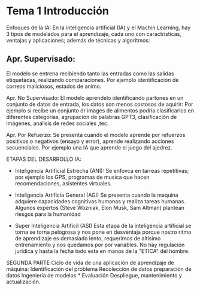# Tema 1 Introducción
Enfoques de la IA:
En la inteligencia artificial (IA) y el Machin Learning, hay 3 tipos de modelados para el aprendizaje, cada uno con caractrísticas, ventajas y aplicaciones; además de técnicas y algorítmos:

## Apr. Supervisado:
El modelo se entrena recibiendo tanto las entradas como las salidas etiquetadas, realizando comparaciones. Por ejemplo identificación de correos maliciosos, estados de animo.

Apr. No Supervisado:
El modelo aprendelo identificando partones en un conjunto de datos de entrada, los datos son menos costosos de aquirir: Por ejemplo si recibe un conjunto dr images de alimentos podría clasificarlos en diferentes cstegorías, agrupación de palabras GPT3, clasificación de imágenes, análisis de redes sociales ,tec.

Apr. Por Refuerzo:
Se presenta cuando el modelo aprende por refuerzos positivos o negativos (ensayo y error), aprende realizando acciones secuenciales. Por ejemplo una IA que aprende el juego del ajedrez.

ETAPAS DEL DESARROLLO IA:
* Inteligencia Artificial Estrecha (ANI):
Se enfovca en tarreas repetitivas; por ejemplo los GPS, programas de musica que hacen recomendaciones, asistentes virtuales.

* Inteligencia Artificia General (AGI)
Se presenta cuando la maquina adquiere capacidades cognitivas humanas y realiza tareas humanas. Algunos expertos (Steve Wozniak, Elon Musk, Sam Altman) plantean riesgos para la humanidad

* Super Inteligencia Artificil (ASI)
Esta etapa de la inteligencia artificial se torna se torna pelogrosa y nos pone en desventaja porque nostro ritmo de aprendizaje es demasiado lento, requerimos de altísimo entrenamiento y nos quedamos por por variables. No hay regulación jurídica y hasta la fecha todo esta en manos de la "ETICA" del hombre.

SEGUNDA PARTE
Ciclo de vida de una aplicación de aprendizaje de máquina:
Identificación del problema
Recolección de datos
preparación de datos
Ingeniería de modelos *
Evaluación
Despliegue, mantenimiento y actualización.